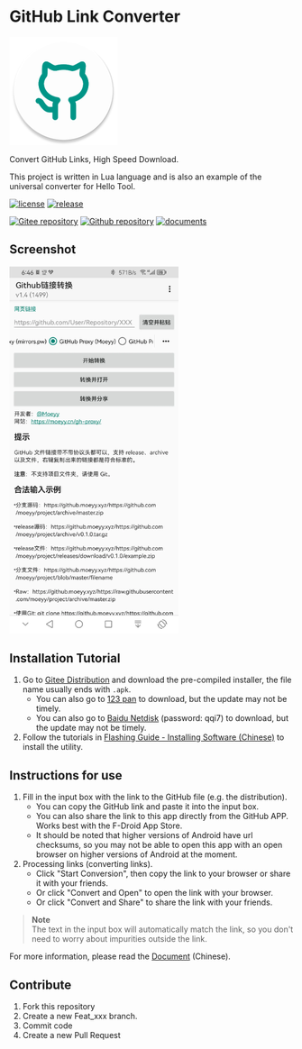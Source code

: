 # GitHub Link Converter

<img src="./app/src/main/res/mipmap-xxxhdpi/ic_launcher_round.webp" alt="图标" width=192 height=192 />

Convert GitHub Links, High Speed Download.

This project is written in Lua language and is also an example of the universal converter for Hello Tool.

[![license](https://img.shields.io/github/license/AideLua/GitHubUrlConverter)](LICENSE)
[![release](https://img.shields.io/github/v/tag/AideLua/GitHubUrlConverter?color=C71D23&label=发行版&logo=gitee)](https://gitee.com/AideLua/GitHubUrlConverter/releases)

[![Gitee repository](https://img.shields.io/badge/Gitee-repository-C71D23?logo=gitee)](https://gitee.com/AideLua/GitHubUrlConverter)
[![Github repository](https://img.shields.io/badge/Github-repository-0969DA?logo=github)](https://github.com/AideLua/GitHubUrlConverter)
[![documents](https://img.shields.io/badge/documents-Chinese-C71D23)](https://gitee.com/Jesse205/GitHubUrlConverter/blob/master/docs/README.md)

## Screenshot

<img src="./images/screenshot1.webp" width=300 alt="Home" />

## Installation Tutorial

1. Go to [Gitee Distribution](https://gitee.com/Jesse205/GitHubUrlConverter/releases/latest) and download the pre-compiled installer, the file name usually ends with `.apk`.
    - You can also go to [123 pan](https://www.123pan.com/s/G7a9-4xtk.html) to download, but the update may not be timely.
    - You can also go to [Baidu Netdisk](https://pan.baidu.com/s/1DUh2ecgyxTRNoJ5bm30fdg?pwd=qqi7) (password: qqi7) to download, but the update may not be timely.
2. Follow the tutorials in [Flashing Guide - Installing Software (Chinese)](https://jesse205.github.io/FlashAndroidDevicesGuidelines/normal/installApk/) to install the utility.

## Instructions for use

1. Fill in the input box with the link to the GitHub file (e.g. the distribution).
    - You can copy the GitHub link and paste it into the input box.
    - You can also share the link to this app directly from the GitHub APP. Works best with the F-Droid App Store.
    - It should be noted that higher versions of Android have url checksums, so you may not be able to open this app with an open browser on higher versions of Android at the moment.
2. Processing links (converting links).
    - Click "Start Conversion", then copy the link to your browser or share it with your friends.
    - Or click "Convert and Open" to open the link with your browser.
    - Or click "Convert and Share" to share the link with your friends.

> **Note**\
> The text in the input box will automatically match the link, so you don't need to worry about impurities outside the link.

For more information, please read the [Document](./docs/README.md) (Chinese).

## Contribute

1. Fork this repository
2. Create a new Feat_xxx branch.
3. Commit code
4. Create a new Pull Request
